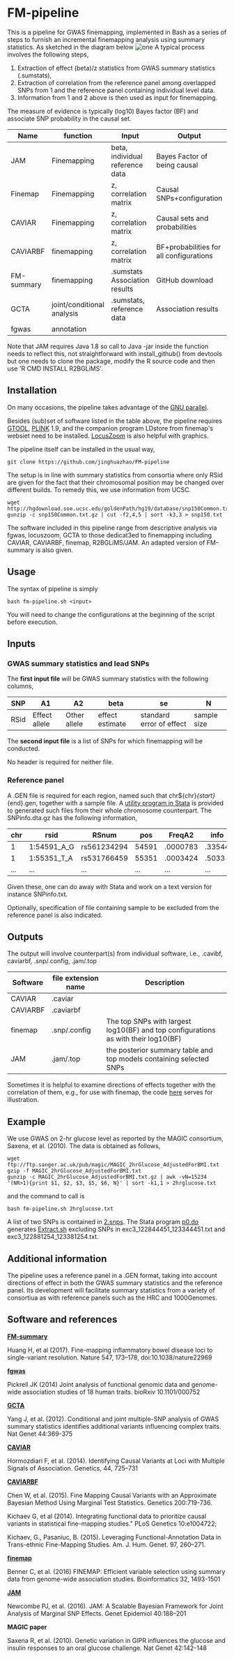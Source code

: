 # FM-pipeline

This is a pipeline for GWAS finemapping, implemented in Bash as a series of steps to furnish an incremental finemapping analysis using summary statistics. As 
sketched in the diagram below ![one](files/fm-pipeline.png)
A typical process involves the following steps,
1. Extraction of effect (beta)/z statistics from GWAS summary statistics (.sumstats), 
2. Extraction of correlation from the reference panel among overlapped SNPs from 1 and the reference panel containing individual level data. 
3. Information from 1 and 2 above is then used as input for finemapping.

The measure of evidence is typically (log10) Bayes factor (BF) and associate SNP probability in the causal set.

Name | function | Input | Output | Reference
-----|----------|-------|--------|----------
JAM | Finemapping | beta, individual reference data | Bayes Factor of being causal | Newcombe, et al. (2016)
Finemap | Finemapping | z, correlation matrix | Causal SNPs+configuration | Benner, et al. (2016)
CAVIAR | Finemapping | z, correlation matrix | Causal sets and probabilities | Hormozdiari, et al. (2014)
CAVIARBF | finemapping | z, correlation matrix | BF+probabilities for all configurations | Chen, et al. (2015)
FM-summary | finemapping | .sumstats Association results | GitHub download
GCTA | joint/conditional analysis | .sumstats, reference data | Association results | Yang, et al. (2012)
fgwas | annotation 

Note that JAM requires Java 1.8 so call to Java -jar inside the function needs to 
reflect this, not straightforward with install_github() from devtools but one needs to 
clone the package, modify the R source code and then use 'R CMD INSTALL R2BGLiMS'.

## Installation

On many occasions, the pipeline takes advantage of the [GNU parallel](http://www.gnu.org/software/parallel/).

Besides (sub)set of software listed in the table above, the pipeline requires [GTOOL](http://www.well.ox.ac.uk/%7Ecfreeman/software/gwas/gtool.html),
[PLINK](https://www.cog-genomics.org/plink2) 1.9, and the companion program LDstore from finemap's websiet need to be installed. 
[LocusZoom](http://locuszoom.sph.umich.edu/) is also helpful with graphics.

The pipeline itself can be installed in the usual way,
```
git clone https://github.com/jinghuazhao/FM-pipeline
```
The setup is in line with summary statistics from consortia where only RSid are given 
for the fact that their chromosomal position may be changed over different builds. To remedy this, we use information from UCSC.
```
wget http://hgdownload.soe.ucsc.edu/goldenPath/hg19/database/snp150Common.txt.gz
gunzip -c snp150Common.txt.gz | cut -f2,4,5 | sort -k3,3 > snp150.txt
```
The software included in this pipeline range from descriptive analysis via fgwas, locuszoom, GCTA to those dedicat3ed to finemapping including CAVIAR, CAVIARBF, finemap, R2BGLiMS/JAM. An adapted version of FM-summary is also given.

## Usage

The syntax of pipeline is simply
```
bash fm-pipeline.sh <input>
```
You will need to change the configurations at the beginning of the script before execution.

## Inputs

### GWAS summary statistics and lead SNPs

The **first input file** will be GWAS summary statistics with the following columns,

SNP | A1 | A2 | beta | se | N
-----|----|----|------|----|--
RSid | Effect allele | Other allele | effect estimate | standard error of effect | sample size

The **second input file** is a list of SNPs for which finemapping will be conducted.

No header is required for neither file.

### Reference panel

A .GEN file is required for each region, named such that chr${chr}_{start}_{end}.gen, together with a sample file. A [utility program in Stata](files/p0.do) is 
provided to generated such files from their whole chromosome counterpart. The SNPinfo.dta.gz has the following information,

chr |        rsid  |       RSnum |    pos |    FreqA2 |    info  | type |  A1  | A2
----|--------------|-------------|--------|-----------|----------|------|------|----
 1  | 1:54591_A_G  | rs561234294 |  54591 |  .0000783 |  .33544  |    0 |   A  |  G  
 1  | 1:55351_T_A  | rs531766459 |  55351 |  .0003424 |   .5033  |    0 |   T  |  A  
... | ... | ... | ... | ... | ... | ... | ... | ... |

Given these, one can do away with Stata and work on a text version for instance SNPinfo.txt.

Optionally, specification of file containing sample to be excluded from the reference panel is also indicated.

## Outputs

The output will involve counterpart(s) from individual software, i.e., .cavibf, 
caviarbf, .snp/.config, .jam/.top

Software | file extension name | Description
---------|---------------------|------------
CAVIAR   | .caviar
CAVIARBF | .caviarbf
finemap  | .snp/.config | The top SNPs with largest log10(BF) and top configurations as with their log10(BF)
JAM      | .jam/.top | the posterior summary table and top models containing selected SNPs

Sometimes it is helpful to examine directions of effects together with the correlation of them, e.g., for use with finemap, the code [here](files/finemap-check.R) 
serves for illustration.

## Example

We use GWAS on 2-hr glucose level as reported by the MAGIC consortium, Saxena, et al. (2010). The data is obtained as follows,
```
wget ftp://ftp.sanger.ac.uk/pub/magic/MAGIC_2hrGlucose_AdjustedForBMI.txt
gzip -f MAGIC_2hrGlucose_AdjustedForBMI.txt
gunzip -c MAGIC_2hrGlucose_AdjustedForBMI.txt.gz | awk -vN=15234 '(NR>1){print $1, $2, $3, $5, $6, N}' | sort -k1,1 > 2hrglucose.txt
```
and the command to call is
```
bash fm-pipeline.sh 2hrglucose.txt
```
A list of two SNPs is contained in [2.snps](files/2.snps). The Stata program 
[p0.do](files/p0.do) generates [Extract.sh](files/Extract.sh) excluding SNPs in 
exc3_122844451_123344451.txt and exc3_122881254_123381254.txt.

## Additional information

The pipeline uses a reference panel in a .GEN format, taking into account directions of effect in both the GWAS summary statistics and the reference panel. Its 
development will facilitate summary statistics from a variety of consortiua as with reference panels such as the HRC and 1000Genomes.

## Software and references

**[FM-summary](https://github.com/hailianghuang/FM-summary)**

Huang H, et al (2017). Fine-mapping inflammatory bowel disease loci to single-variant resolution. Nature 547, 173–178, doi:10.1038/nature22969

**[fgwas](https://github.com/joepickrell/fgwas)**

Pickrell JK (2014) Joint analysis of functional genomic data and genome-wide association studies of 18 human traits. bioRxiv 10.1101/000752

**[GCTA](cnsgenomics.com/software/gcta/)**

Yang J, et al. (2012). Conditional and joint multiple-SNP analysis of GWAS summary statistics identifies additional variants influencing complex traits. Nat Genet 
44:369-375

**[CAVIAR](https://github.com/fhormoz/caviar)**

Hormozdiari F, et al. (2014). Identifying Causal Variants at Loci with Multiple Signals of Association. Genetics, 44, 725–731

**[CAVIARBF](https://bitbucket.org/Wenan/caviarbf)**

Chen W, et al. (2015). Fine Mapping Causal Variants with an Approximate Bayesian Method Using Marginal Test Statistics. Genetics 200:719-736.

Kichaev G, et al (2014). Integrating functional data to prioritize causal variants in statistical fine-mapping studies." PLoS Genetics 10:e1004722;

Kichaev, G., Pasaniuc, B. (2015). Leveraging Functional-Annotation Data in Trans-ethnic Fine-Mapping Studies. Am. J. Hum. Genet. 97, 260–271.

**[finemap](http://www.christianbenner.com/#)**

Benner C, et al. (2016) FINEMAP: Efficient variable selection using summary data from genome-wide association studies. Bioinformatics 32, 1493-1501        

**[JAM](https://github.com/pjnewcombe/R2BGLiMS)**

Newcombe PJ, et al. (2016). JAM: A Scalable Bayesian Framework for Joint Analysis of Marginal SNP Effects. Genet Epidemiol 40:188–201

**MAGIC paper**

Saxena R, et al. (2010). Genetic variation in GIPR influences the glucose and insulin responses to an oral glucose challenge. Nat Genet 42:142-148
